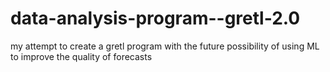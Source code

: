 # data-analysis-program--gretl-2.0
my attempt to create a gretl program with the future possibility of using ML to improve the quality of forecasts
